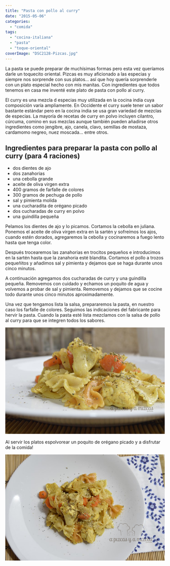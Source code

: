 ```yaml
---
title: "Pasta con pollo al curry"
date: "2015-05-06"
categories:
  - "comida"
tags:
  - "cocina-italiana"
  - "pasta"
  - "toque-oriental"
coverImage: "DSC2128-Pizcas.jpg"
---
```


La pasta se puede preparar de muchísimas formas pero esta vez queríamos darle un toquecito oriental. Pizcas es muy aficionado a las especias y siempre nos sorprende con sus platos... así que hoy quería sorprenderle con un plato especial hecho con mis manitas. Con ingredientes que todos tenemos en casa me inventé este plato de pasta con pollo al curry.

El curry es una mezcla d especias muy utilizada en la cocina india cuya composición varía ampliamente. En Occidente el curry suele tener un sabor bastante estándar pero en la cocina india se usa gran variedad de mezclas de especias. La mayoría de recetas de curry en polvo incluyen cilantro, cúrcuma, comino en sus mezclas aunque también pueden añadirse otros ingredientes como jengibre, ajo, canela, clavo, semillas de mostaza, cardamomo negreo, nuez moscada... entre otros.

## Ingredientes para preparar la pasta con pollo al curry (para 4 raciones)

- dos dientes de ajo
- dos zanahorias
- una cebolla grande
- aceite de oliva virgen extra
- 400 gramos de farfalle de colores
- 300 gramos de pechuga de pollo
- sal y pimienta molida
- una cucharadita de orégano picado
- dos cucharadas de curry en polvo
- una guindilla pequeña

Pelamos los dientes de ajo y lo picamos. Cortamos la cebolla en juliana. Ponemos el aceite de oliva virgen extra en la sartén y sofreímos los ajos, cuando estén dorados, agregaremos la cebolla y cocinaremos a fuego lento hasta que tenga color.

Después trocearemos las zanahorias en trocitos pequeños e introducimos en la sartén hasta que la zanahoria esté blandita. Cortamos el pollo a trozos pequeñitos y añadimos sal y pimienta y dejamos que se haga durante unos cinco minutos.

A continuación agregamos dos cucharadas de curry y una guindilla pequeña. Removemos con cuidado y echamos un poquito de agua y volvemos a probar de sal y pimienta. Removemos y dejamos que se cocine todo durante unos cinco minutos aproximadamente.

Una vez que tengamos lista la salsa, prepararemos la pasta, en nuestro caso los farfalle de colores. Seguimos las indicaciones del fabricante para hervir la pasta. Cuando la pasta esté lista mezclamos con la salsa de pollo al curry para que se integren todos los sabores.

![Farfalle con pollo al curry](images/DSC2128-Pizcas.jpg)

Al servir los platos espolvorear un poquito de orégano picado y a disfrutar de la comida!

![Es hora de disfrutar de la comida...mmmm](images/DSC2122-Pizcas.jpg)
